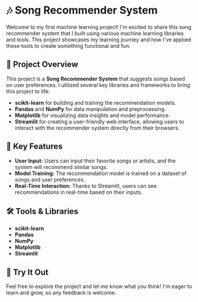 
</head>
<body>

<h1>🎶 Song Recommender System</h1>

<p>Welcome to my first machine learning project! I'm excited to share this song recommender system that I built using various machine learning libraries and tools. This project showcases my learning journey and how I've applied these tools to create something functional and fun.</p>

<h2>🚀 Project Overview</h2>

<p>This project is a <strong>Song Recommender System</strong> that suggests songs based on user preferences. I utilized several key libraries and frameworks to bring this project to life:</p>
<ul>
    <li><strong>scikit-learn</strong> for building and training the recommendation models.</li>
    <li><strong>Pandas</strong> and <strong>NumPy</strong> for data manipulation and preprocessing.</li>
    <li><strong>Matplotlib</strong> for visualizing data insights and model performance.</li>
    <li><strong>Streamlit</strong> for creating a user-friendly web interface, allowing users to interact with the recommender system directly from their browsers.</li>
</ul>

<h2>🎯 Key Features</h2>

<ul>
    <li><strong>User Input:</strong> Users can input their favorite songs or artists, and the system will recommend similar songs.</li>
    <li><strong>Model Training:</strong> The recommendation model is trained on a dataset of songs and user preferences.</li>
    <li><strong>Real-Time Interaction:</strong> Thanks to Streamlit, users can see recommendations in real-time based on their inputs.</li>
</ul>

<h2>🛠️ Tools & Libraries</h2>

<ul>
    <li><strong>scikit-learn</strong></li>
    <li><strong>Pandas</strong></li>
    <li><strong>NumPy</strong></li>
    <li><strong>Matplotlib</strong></li>
    <li><strong>Streamlit</strong></li>
</ul>

<h2>🔗 Try It Out</h2>

<p>Feel free to explore the project and let me know what you think! I'm eager to learn and grow, so any feedback is welcome.</p>

